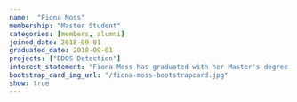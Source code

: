 ```yaml
---
name:  "Fiona Moss"
membership: "Master Student"
categories: [members, alumni]
joined_date: 2018-09-01
graduated_date: 2018-09-01
projects: ["DDOS Detection"]
interest_statement: "Fiona Moss has graduated with her Master's degree in computer science with a focus on computer security. She completed her Bachelors in Computer Science in India. Her research interests are machine learning and cyber-security. Her thesis involves the application of machine learning techniques for Network Intrusion Detection."
bootstrap_card_img_url: "/fiona-moss-bootstrapcard.jpg"
show: true
---
```

